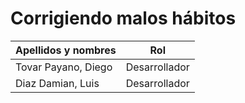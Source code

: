 # Corrigiendo malos hábitos
| Apellidos y nombres | Rol |
| ------------------  | --- |
| Tovar Payano, Diego | Desarrollador |
| Diaz Damian, Luis | Desarrollador |
